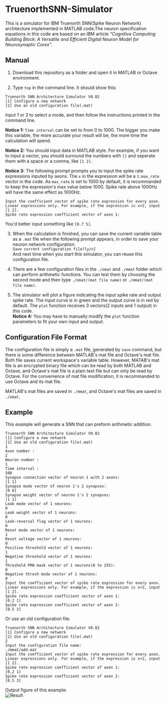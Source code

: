 # TruenorthSNN-Simulator
This is a simulator for IBM Truenorth SNN(Spike Neuron Network) architecture implemented in MATLAB code.The neuron specification equations in this code are based on an IBM article *"Cognitive Computing Building Block: A Versatile and Efficient Digital Neuron Model for Neurosynaptic Cores"*.   
## Manual
1. Download this repository as a folder and open it in MATLAB or Octave environment.  
  
2. Type `top` in the command line. It should show this:  
  ```
  Truenorth SNN Architecture Simulator V0.02 
  [1] Configure a new network
  [2] Use an old configuration file(.mat)
  ```
  Input 1 or 2 to select a mode, and then follow the instructions printed in the command line.  
  
  **Notice 1:** `Time interval` can be set to from 0 to 1000. The bigger you make this variable, the more accurate your result will be, the more time the calculation will spend.  
  
  **Notice 2:** You should input data in MATLAB style. For example, if you want to input a vector, you should surround the numbers with `[]` and seperate them with a space or a comma, like `[1 2]`.  
  
  **Notice 3:** The following prompt prompts you to input the spike rate expressions inputed by axons. The `x` in the expression will be a `1:max_rate` vector in the code. As `max_rate` is set to 1000 by default, it is recommanded to keep the expression's max value below 1000. Spike rate above 1000Hz will have the same effect as 1000Hz.   
  ```
  Input the coefficient vector of spike rate expression for every axon.
  Linear expressions only. For example, if the expression is x+2, input [1 2].
  Spike rate expression coefficient vector of axon 1:
  ```
  You'd better input something like `[0.7 5]`.  
  
3. When the calculation is finished, you can save the current variable table as a `.mat` file when the following prompt appears, in order to save your neuron network configuration.  
  `Save current configuration file?[y/n]`  
  And next time when you start this simulator, you can reuse this configuration file.  
  
4. There are a few configuration files in the `./omat` and `./mmat` folder which can perform arithmetic functions. You can test them by choosing the second mode and then type `./omat/(mat file name)` or `./mmat/(mat file name)`.  

5. The simulator will plot a figure indicating the input spike rate and output spike rate. The input curve is in green and the output curve is in red by default. The `plot` function receives 3 vectors(2 inputs and 1 output) in this code.  
  **Notice 4:** You may have to manually modify the `plot` function parameters to fit your own input and output.  
  
## Configuration File Format
The configuration file is simply a `.mat` file, generated by `save` command, but there is some difference between MATLAB's mat file and Octave's mat file. Both file saves current workspace's variable table. However, MATAB's mat file is an encrypted binary file which can be read by both MATLAB and Octave, and Octave's mat file is a plain text file but can only be read by Octave. For the convenience of mat file modification, it is recommanded to use Octave and its mat file.  

MATLAB's mat files are saved in `./mmat`, and Octave's mat files are saved in `./omat`.  

## Example
This example will generate a SNN that can preform arithmetic addition.
```
Truenorth SNN Architecture Simulator V0.02
[1] Configure a new network
[2] Use an old configuration file(.mat)
1
Axon number :
2
Neuron number :
1
Time interval :
500
Synapse connection vector of neuron 1 with 2 axons:
[1 1]
Synapse mode vector of neuron 1's 2 synapses:
[0 0]
Synapse weight vector of neuron 1's 2 synapses:
[1 1]
Leak mode vector of 1 neurons:
0
Leak weight vector of 1 neurons:
0
Leak-reversal flag vector of 1 neurons:
0
Reset mode vector of 1 neurons:
1
Reset voltage vector of 1 neurons:
0
Positive threshold vector of 1 neurons:
1
Negative threshold vector of 1 neurons:
1
Threshold PRN mask vector of 1 neurons(0 to 255):
0
Negative thresh mode vector of 1 neurons:
0
Input the coefficient vector of spike rate expression for every axon.
Linear expressions only. For example, if the expression is x+2, input [1 2]. 
Spike rate expression coefficient vector of axon 1:
[0.2 1]
Spike rate expression coefficient vector of axon 2:
[0.5 3]
```

Or use an old configuration file.  
```
Truenorth SNN Architecture Simulator V0.02
[1] Configure a new network
[2] Use an old configuration file(.mat)
2
Input the configuration file name:
./mmat/add.mat
Input the coefficient vector of spike rate expression for every axon.
Linear expressions only. For example, if the expression is x+2, input [1 2]. 
Spike rate expression coefficient vector of axon 1:
[0.2 1]
Spike rate expression coefficient vector of axon 2:
[0.5 3]

```
Output figure of this example:  
![Result](http://p1.bpimg.com/1949/09d7e023df88d0ce.png)
